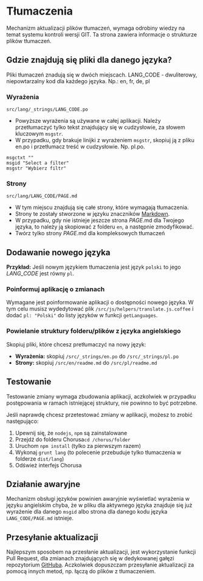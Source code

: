 # Tłumaczenia

Mechanizm aktualizacji plików tłumaczeń, wymaga odrobiny wiedzy na temat systemu
kontroli wersji GIT. Ta strona zawiera informacje o strukturze plików tłumaczeń.

## Gdzie znajdują się pliki dla danego języka?

Pliki tłumaczeń znadują się w dwóch miejscach. LANG_CODE - dwuliterowy, niepowtarzalny
kod dla każdego języka. Np.: en, fr, de, pl

### Wyrażenia

`src/lang/_strings/LANG_CODE.po`

* Powyższe wyrażenia są używane w całej aplikacji. Należy przetłumaczyć tylko tekst
znajdujący się w cudzysłowie, za słowem kluczowym `msgstr`.
* W przypadku, gdy brakuje linijki z wyrażeniem `msgstr`, skopiuj ją z pliku en.po 
i przetłumacz treść w cudzysłowie. Np. pl.po.
``` 
msgctxt ""
msgid "Select a filter"
msgstr "Wybierz filtr"
```

### Strony

`src/lang/LANG_CODE/PAGE.md`

* W tym miejscu znajdują się całe strony, które wymagają tłumaczenia.
* Strony te zostały stworzone w języku znaczników [Markdown](https://pl.wikipedia.org/wiki/Markdown).
* W przypadku, gdy nie istnieje jeszcze strona *PAGE*.md dla Twojego języka, to należy ją skopiować
z folderu `en`, a następnie zmodyfikować.
* Twórz tylko strony *PAGE*.md dla kompleksowych tłumaczeń

## Dodawanie nowego języka

**Przykład:** Jeśli nowym językiem tłumaczenia jest język `polski` to jego *LANG_CODE* jest równy `pl`.

### Poinformuj aplikację o zmianach

Wymagane jest poinformowanie aplikacji o dostępności nowego języka. W tym celu musisz
wydedytować plik `/src/js/helpers/translate.js.coffee` i dodać `pl: "Polski"` do listy
języków w funkcji `getLanguages`.

### Powielanie struktury folderu/plików z języka angielskiego

Skopiuj pliki, które chcesz pretłumaczyć na nowy język:

* **Wyrażenia:** skopiuj `/src/_strings/en.po` do `/src/_strings/pl.po`
* **Strony:** skopiuj `/src/en/readme.md` do `/src/pl/readme.md`

## Testowanie

Testowanie zmiany wymaga zbudowania aplikacji, aczkolwiek w przypadku postępowania w ramach
istniejącej struktury, nie powinno to być potrzebne.

Jeśli naprawdę chcesz przetestować zmiany w aplikacji, możesz to zrobić następująco:

1. Upewnij się, że `nodejs`, `npm` są zainstalowane
2. Przejdź do folderu Chorusa`cd /chorus/folder`
3. Uruchom `npm install` (tylko za pierwszym razem)
4. Wykonaj `grunt lang` (to polecenie przebuduje tylko tłumaczenia w folderze `dist/lang`)
5. Odśwież interfejs Chorusa
  
## Działanie awaryjne

Mechanizm obsługi języków powinien awaryjnie wyświetlać wyrażenia w języku angielskim
chyba, że w pliku dla aktywnego języka znajduje się już wyrażenie dla danego `msgid`
albo strona dla danego kodu języka `LANG_CODE/PAGE.md` istnieje.

## Przesyłanie aktualizacji

Najlepszym sposobem na przesłanie aktualizacji, jest wykorzystanie funkcji Pull Request, dla zmianach
znajdujących się w dedykowanej gałęzi repozytorium [GitHuba](https://github.com/jez500/chorus2).
Aczkolwiek dopuszczam przesyłanie aktualizacji za pomocą innych metod, np. łączą do plików z tłumaczeniem.

